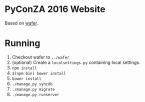 # PyConZA 2016 Website

Based on [wafer](https://github.com/CTPUG/wafer).

# Running

1. Checkout wafer to `../wafer`
1. (optional) Create a `localsettings.py` containing local settings.
1. `npm install`
1. `$(npm bin) bower install`
1. `bower install`
1. `./manage.py syncdb`
1. `./manage.py migrate`
1. `./manage.py runserver`
